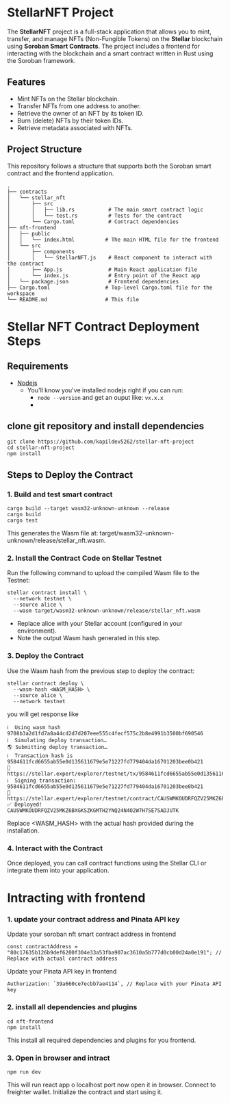# StellarNFT Project

The **StellarNFT** project is a full-stack application that allows you to mint, transfer, and manage NFTs (Non-Fungible Tokens) on the **Stellar** blockchain using **Soroban Smart Contracts**. The project includes a frontend for interacting with the blockchain and a smart contract written in Rust using the Soroban framework.

## Features

- Mint NFTs on the Stellar blockchain.
- Transfer NFTs from one address to another.
- Retrieve the owner of an NFT by its token ID.
- Burn (delete) NFTs by their token IDs.
- Retrieve metadata associated with NFTs.

## Project Structure

This repository follows a structure that supports both the Soroban smart contract and the frontend application.

```text
.
├── contracts
│   └── stellar_nft
│       ├── src
│       │   ├── lib.rs           # The main smart contract logic
│       │   └── test.rs          # Tests for the contract
│       └── Cargo.toml           # Contract dependencies
├── nft-frontend
│   ├── public
│   │   └── index.html          # The main HTML file for the frontend
│   └── src
│       ├── components
│       │   └── StellarNFT.js    # React component to interact with the contract
│       ├── App.js               # Main React application file
│       └── index.js             # Entry point of the React app
│   └── package.json             # Frontend dependencies
├── Cargo.toml                  # Top-level Cargo.toml file for the workspace
└── README.md                   # This file
```

# Stellar NFT Contract Deployment Steps

## Requirements

- [Nodejs](https://nodejs.org/en/)
  - You'll know you've installed nodejs right if you can run:
    - `node --version` and get an ouput like: `vx.x.x`
    -

## clone git repository and install dependencies

```
git clone https://github.com/kapildev5262/stellar-nft-project
cd stellar-nft-project
npm install
```

## Steps to Deploy the Contract

### 1. Build and test smart contract

```
cargo build --target wasm32-unknown-unknown --release
cargo build
cargo test
```

This generates the Wasm file at: target/wasm32-unknown-unknown/release/stellar_nft.wasm.

### 2. Install the Contract Code on Stellar Testnet

Run the following command to upload the compiled Wasm file to the Testnet:

```
stellar contract install \
  --network testnet \
  --source alice \
  --wasm target/wasm32-unknown-unknown/release/stellar_nft.wasm
```

- Replace alice with your Stellar account (configured in your environment).
- Note the output Wasm hash generated in this step.

### 3. Deploy the Contract

Use the Wasm hash from the previous step to deploy the contract:

```
stellar contract deploy \
  --wasm-hash <WASM_HASH> \
  --source alice \
  --network testnet
```

you will get response like

```
ℹ️  Using wasm hash 9708b3a2d1fd7a8a44cd2d7d207eee555c4fecf575c2b8e4991b3500bf690546
ℹ️  Simulating deploy transaction…
🌎 Submitting deploy transaction…
ℹ️  Transaction hash is 9584611fcd6655ab55e0d135611679e5e71227fd779404da16701203bee0b421
🔗 https://stellar.expert/explorer/testnet/tx/9584611fcd6655ab55e0d135611679e5e71227fd779404da16701203bee0b421
ℹ️  Signing transaction: 9584611fcd6655ab55e0d135611679e5e71227fd779404da16701203bee0b421
🔗 https://stellar.expert/explorer/testnet/contract/CAUSWMKOUDRFQZV25MKZ6BXGKSZKGMTH2YNQ24N4O2W7H7SE7SADJUTK
✅ Deployed!
CAUSWMKOUDRFQZV25MKZ6BXGKSZKGMTH2YNQ24N4O2W7H7SE7SADJUTK
```

Replace <WASM_HASH> with the actual hash provided during the installation.

### 4. Interact with the Contract

Once deployed, you can call contract functions using the Stellar CLI or integrate them into your application.

# Intracting with frontend

### 1. update your contract address and Pinata API key

Update your soroban nft smart contract address in frontend

```
const contractAddress = "80c17635b126b9def6200f304e33a53fba907ac3610a5b777d0cb00d24a0e191"; // Replace with actual contract address
```

Update your Pinata API key in frontend

```
Authorization: `39a660ce7ecbb7ae4114`, // Replace with your Pinata API key
```

### 2. install all dependencies and plugins

```
cd nft-frontend
npm install
```

This install all required dependencies and plugins for you frontend.

### 3. Open in browser and intract

```
npm run dev
```

This will run react app o localhost port now open it in browser.
Connect to freighter wallet.
Initialize the contract and start using it.
